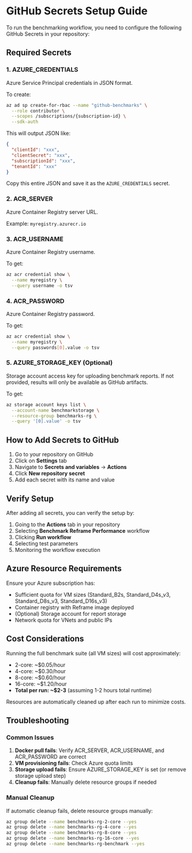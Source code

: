 # GitHub Secrets Setup Guide

To run the benchmarking workflow, you need to configure the following GitHub Secrets in your repository:

## Required Secrets

### 1. AZURE_CREDENTIALS
Azure Service Principal credentials in JSON format.

To create:
```bash
az ad sp create-for-rbac --name "github-benchmarks" \
  --role contributor \
  --scopes /subscriptions/{subscription-id} \
  --sdk-auth
```

This will output JSON like:
```json
{
  "clientId": "xxx",
  "clientSecret": "xxx",
  "subscriptionId": "xxx",
  "tenantId": "xxx"
}
```

Copy this entire JSON and save it as the `AZURE_CREDENTIALS` secret.

### 2. ACR_SERVER
Azure Container Registry server URL.

Example: `myregistry.azurecr.io`

### 3. ACR_USERNAME
Azure Container Registry username.

To get:
```bash
az acr credential show \
  --name myregistry \
  --query username -o tsv
```

### 4. ACR_PASSWORD
Azure Container Registry password.

To get:
```bash
az acr credential show \
  --name myregistry \
  --query passwords[0].value -o tsv
```

### 5. AZURE_STORAGE_KEY (Optional)
Storage account access key for uploading benchmark reports. If not provided, results will only be available as GitHub artifacts.

To get:
```bash
az storage account keys list \
  --account-name benchmarkstorage \
  --resource-group benchmarks-rg \
  --query '[0].value' -o tsv
```

## How to Add Secrets to GitHub

1. Go to your repository on GitHub
2. Click on **Settings** tab
3. Navigate to **Secrets and variables** → **Actions**
4. Click **New repository secret**
5. Add each secret with its name and value

## Verify Setup

After adding all secrets, you can verify the setup by:

1. Going to the **Actions** tab in your repository
2. Selecting **Benchmark Reframe Performance** workflow
3. Clicking **Run workflow**
4. Selecting test parameters
5. Monitoring the workflow execution

## Azure Resource Requirements

Ensure your Azure subscription has:
- Sufficient quota for VM sizes (Standard_B2s, Standard_D4s_v3, Standard_D8s_v3, Standard_D16s_v3)
- Container registry with Reframe image deployed
- (Optional) Storage account for report storage
- Network quota for VNets and public IPs

## Cost Considerations

Running the full benchmark suite (all VM sizes) will cost approximately:
- 2-core: ~$0.05/hour
- 4-core: ~$0.30/hour
- 8-core: ~$0.60/hour
- 16-core: ~$1.20/hour
- **Total per run: ~$2-3** (assuming 1-2 hours total runtime)

Resources are automatically cleaned up after each run to minimize costs.

## Troubleshooting

### Common Issues

1. **Docker pull fails**: Verify ACR_SERVER, ACR_USERNAME, and ACR_PASSWORD are correct
2. **VM provisioning fails**: Check Azure quota limits
3. **Storage upload fails**: Ensure AZURE_STORAGE_KEY is set (or remove storage upload step)
4. **Cleanup fails**: Manually delete resource groups if needed

### Manual Cleanup

If automatic cleanup fails, delete resource groups manually:
```bash
az group delete --name benchmarks-rg-2-core --yes
az group delete --name benchmarks-rg-4-core --yes
az group delete --name benchmarks-rg-8-core --yes
az group delete --name benchmarks-rg-16-core --yes
az group delete --name benchmarks-rg-benchmark --yes
```